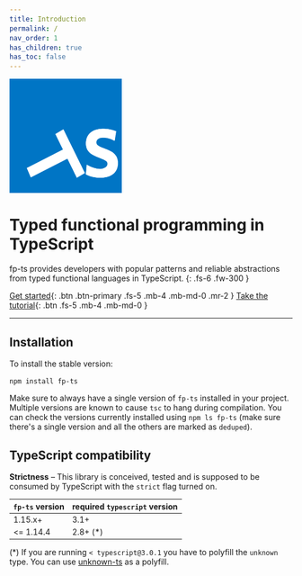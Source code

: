 ```yaml
---
title: Introduction
permalink: /
nav_order: 1
has_children: true
has_toc: false
---
```


<img alt="fp-ts logo" src="./fp-ts-logo.png" style="display: block; width: 200px; margin-bottom: 2em;">

# Typed functional programming in TypeScript

fp-ts provides developers with popular patterns and reliable abstractions from typed functional languages in TypeScript.
{: .fs-6 .fw-300 }

[Get started](./introduction/core-concepts){: .btn .btn-primary .fs-5 .mb-4 .mb-md-0 .mr-2 } [Take the tutorial](./basics/){: .btn .fs-5 .mb-4 .mb-md-0 }

---

## Installation

To install the stable version:

```
npm install fp-ts
```

Make sure to always have a single version of `fp-ts` installed in your project. Multiple versions are known to cause `tsc` to hang during compilation. You can check the versions currently installed using `npm ls fp-ts` (make sure there's a single version and all the others are marked as `deduped`).

## TypeScript compatibility

**Strictness** – This library is conceived, tested and is supposed to be consumed by TypeScript with the `strict` flag turned on.

| `fp-ts` version | required `typescript` version |
| --------------- | ----------------------------- |
| 1.15.x+         | 3.1+                          |
| <= 1.14.4       | 2.8+ (\*)                     |

(\*) If you are running `< typescript@3.0.1` you have to polyfill the `unknown` type. You can use [unknown-ts](https://github.com/gcanti/unknown-ts) as a polyfill.

